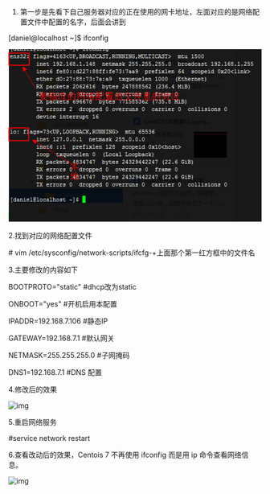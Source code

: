 1. 第一步是先看下自己服务器对应的正在使用的网卡地址，左面对应的是网络配置文件中配置的名字，后面会讲到

[daniel@localhost ~]$ ifconfig 

![](https://github.com/polieme/MyNoteBook/blob/master/%E5%9B%BE%E7%89%87/%E6%9C%8D%E5%8A%A1%E5%99%A8%E7%9B%B8%E5%85%B3/clipboard.png?raw=true)

2.找到对应的网络配置文件

\# vim /etc/sysconfig/network-scripts/ifcfg-+上面那个第一红方框中的文件名

3.主要修改的内容如下

BOOTPROTO="static" #dhcp改为static   

ONBOOT="yes" #开机启用本配置  

IPADDR=192.168.7.106 #静态IP  

GATEWAY=192.168.7.1 #默认网关  

NETMASK=255.255.255.0 #子网掩码  

DNS1=192.168.7.1 #DNS 配置

4.修改后的效果

![img](E:/%E6%9D%82%E4%B8%83%E6%9D%82%E5%85%AB/Youdao/polieme@126.com/de93d089ba06436aa7ff439d096677b5/clipboard.png)

5.重启网络服务

\#service network restart

6.查看改动后的效果，Centois 7 不再使用 ifconfig 而是用 ip 命令查看网络信息。

![img](E:/%E6%9D%82%E4%B8%83%E6%9D%82%E5%85%AB/Youdao/polieme@126.com/ff345edc6c504759a7b65258dd945a16/clipboard.png)